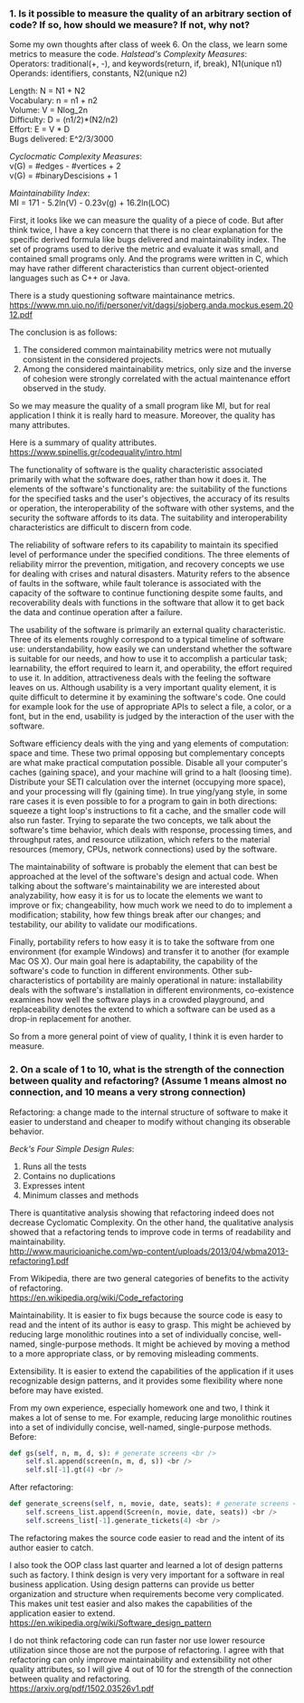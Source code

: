 ### 1. Is it possible to measure the quality of an arbitrary section of code? If so, how should we measure?  If not, why not?

Some my own thoughts after class of week 6. On the class, we learn some metrics to measure the code.
*Halstead's Complexity Measures*: <br />
Operators: traditional(+, -), and keywords(return, if, break), N1(unique n1) <br />
Operands: identifiers, constants, N2(unique n2) <br />

Length: N = N1 + N2 <br />
Vocabulary: n = n1 + n2 <br />
Volume: V = Nlog_2n <br />
Difficulty: D = (n1/2)*(N2/n2) <br />
Effort: E = V * D <br />
Bugs delivered: E^2/3/3000 <br />

*Cyclocmatic Complexity Measures*: <br />
v(G) = #edges - #vertices + 2 <br />
v(G) = #binaryDescisions + 1 <br />

*Maintainability Index*: <br />
MI = 171 - 5.2ln(V) - 0.23v(g) + 16.2ln(LOC) <br />

First, it looks like we can measure the quality of a piece of code. But after think twice, I have a key concern that there is no clear explanation for the specific derived formula like bugs delivered and maintainability index. The set of programs used to derive the metric and evaluate it was small, and contained small programs only. And the programs were written in C, which may have rather different characteristics than current object-oriented languages such as C++ or Java.

There is a study questioning software maintainance metrics. <br />
https://www.mn.uio.no/ifi/personer/vit/dagsj/sjoberg.anda.mockus.esem.2012.pdf

The conclusion is as follows: <br />
1. The considered common maintainability metrics were not mutually consistent in the considered projects. <br />
2. Among the considered maintainability metrics, only size and the inverse of cohesion were strongly correlated with the actual maintenance effort observed in the study. <br />

So we may measure the quality of a small program like MI, but for real application I think it is really hard to measure. Moreover, the quality has many attributes.

Here is a summary of quality attributes. <br />
https://www.spinellis.gr/codequality/intro.html <br />

The functionality of software is the quality characteristic associated primarily with what the software does, rather than how it does it. The elements of the software's functionality are: the suitability of the functions for the specified tasks and the user's objectives, the accuracy of its results or operation, the interoperability of the software with other systems, and the security the software affords to its data. The suitability and interoperability characteristics are difficult to discern from code.

The reliability of software refers to its capability to maintain its specified level of performance under the specified conditions. The three elements of reliability mirror the prevention, mitigation, and recovery concepts we use for dealing with crises and natural disasters. Maturity refers to the absence of faults in the software, while fault tolerance is associated with the capacity of the software to continue functioning despite some faults, and recoverability deals with functions in the software that allow it to get back the data and continue operation after a failure.

The usability of the software is primarily an external quality characteristic. Three of its elements roughly correspond to a typical timeline of software use: understandability, how easily we can understand whether the software is suitable for our needs, and how to use it to accomplish a particular task; learnability, the effort required to learn it, and operability, the effort required to use it. In addition, attractiveness deals with the feeling the software leaves on us. Although usability is a very important quality element, it is quite difficult to determine it by examining the software's code. One could for example look for the use of appropriate APIs to select a file, a color, or a font, but in the end, usability is judged by the interaction of the user with the software.

Software efficiency deals with the ying and yang elements of computation: space and time. These two primal opposing but complementary concepts are what make practical computation possible. Disable all your computer's caches (gaining space), and your machine will grind to a halt (loosing time). Distribute your SETI calculation over the internet (occupying more space), and your processing will fly (gaining time). In true ying/yang style, in some rare cases it is even possible to for a program to gain in both directions: squeeze a tight loop's instructions to fit a cache, and the smaller code will also run faster. Trying to separate the two concepts, we talk about the software's time behavior, which deals with response, processing times, and throughput rates, and resource utilization, which refers to the material resources (memory, CPUs, network connections) used by the software.

The maintainability of software is probably the element that can best be approached at the level of the software's design and actual code. When talking about the software's maintainability we are interested about analyzability, how easy it is for us to locate the elements we want to improve or fix; changeability, how much work we need to do to implement a modification; stability, how few things break after our changes; and testability, our ability to validate our modifications.

Finally, portability refers to how easy it is to take the software from one environment (for example Windows) and transfer it to another (for example Mac OS X). Our main goal here is adaptability, the capability of the software's code to function in different environments. Other sub-characteristics of portability are mainly operational in nature: installability deals with the software's installation in different environments, co-existence examines how well the software plays in a crowded playground, and replaceability denotes the extend to which a software can be used as a drop-in replacement for another.

So from a more general point of view of quality, I think it is even harder to measure.

### 2. On a scale of 1 to 10, what is the strength of the connection between quality and refactoring?  (Assume 1 means almost no connection, and 10 means a very strong connection)

Refactoring: a change made to the internal structure of software to make it easier to understand and cheaper to modify without changing its obserable behavior.

*Beck's Four Simple Design Rules*: <br />
1. Runs all the tests <br />
2. Contains no duplications <br />
3. Expresses intent <br />
4. Minimum classes and methods <br />

There is quantitative analysis showing that refactoring indeed does not decrease Cyclomatic Complexity. On the other hand, the qualitative analysis showed that a refactoring tends to improve code in terms of readability and maintainability. <br />
http://www.mauricioaniche.com/wp-content/uploads/2013/04/wbma2013-refactoring1.pdf

From Wikipedia, there are two general categories of benefits to the activity of refactoring. <br />
https://en.wikipedia.org/wiki/Code_refactoring <br />

Maintainability. It is easier to fix bugs because the source code is easy to read and the intent of its author is easy to grasp. This might be achieved by reducing large monolithic routines into a set of individually concise, well-named, single-purpose methods. It might be achieved by moving a method to a more appropriate class, or by removing misleading comments.

Extensibility. It is easier to extend the capabilities of the application if it uses recognizable design patterns, and it provides some flexibility where none before may have existed.

From my own experience, especially homework one and two, I think it makes a lot of sense to me. For example, reducing large monolithic routines into a set of individully concise, well-named, single-purpose methods. <br />
Before: <br />
```python
def gs(self, n, m, d, s): # generate screens <br />
    self.sl.append(screen(n, m, d, s)) <br />
    self.sl[-1].gt(4) <br />
```

After refactoring: <br />
```python
def generate_screens(self, n, movie, date, seats): # generate screens <br />
    self.screens_list.append(Screen(n, movie, date, seats)) <br />
    self.screens_list[-1].generate_tickets(4) <br />
```

The refactoring makes the source code easier to read and the intent of its author easier to catch.

I also took the OOP class last quarter and learned a lot of design patterns such as factory. I think design is very very important for a software in real business application. Using design patterns can provide us better organization and structure when requirements become very complicated. This makes unit test easier and also makes the capabilities of the application easier to extend. <br />
https://en.wikipedia.org/wiki/Software_design_pattern

I do not think refactoring code can run faster nor use lower resource utilization since those are not the purpose of refactoring. I agree with that refactoring can only improve maintainability and extensibility not other quality attributes, so I will give 4 out of 10 for the strength of the connection between quality and refactoring. <br />
https://arxiv.org/pdf/1502.03526v1.pdf